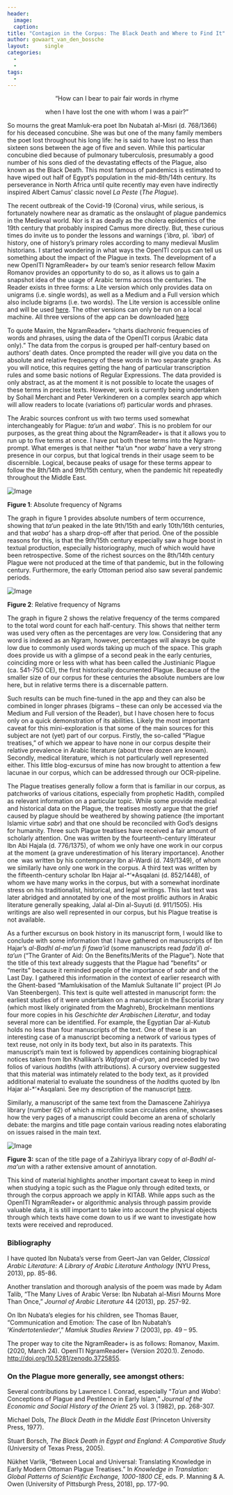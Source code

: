```yaml
---
header:
  image: 
  caption: 
title: "Contagion in the Corpus: The Black Death and Where to Find It"			
author: gowaart_van_den_bossche		
layout:		single
categories:
  - 
  - 
tags:
  - 
---
```





<p align="center"> “How can I bear to pair fair words in rhyme </p>  

<p align="center"> when I have lost the one with whom I was a pair?” </p>



So mourns the great Mamluk-era poet Ibn Nubatah al-Misri (d. 768/1366) for his deceased concubine. She was but one of the many family members the poet lost throughout his long life: he is said to have lost no less than sixteen sons between the age of five and seven. While this particular concubine died because of pulmonary tuberculosis, presumably a good number of his sons died of the devastating effects of the Plague, also known as the Black Death. This most famous of pandemics is estimated to have wiped out half of Egypt’s population in the mid-8th/14th century. Its perseverance in North Africa until quite recently may even have indirectly inspired Albert Camus’ classic novel *La Peste* (*The Plague*).



The recent outbreak of the Covid-19 (Corona) virus, while serious, is fortunately nowhere near as dramatic as the onslaught of plague pandemics in the Medieval world. Nor is it as deadly as the cholera epidemics of the 19th century that probably inspired Camus more directly. But, these curious times do invite us to ponder the lessons and warnings (*‘ibra*, pl. *‘ibar*) of history, one of history’s primary roles according to many medieval Muslim historians. I started wondering in what ways the OpenITI corpus can tell us something about the impact of the Plague in texts. The development of a new OpenITI NgramReader+ by our team’s senior research fellow Maxim Romanov provides an opportunity to do so, as it allows us to gain a snapshot idea of the usage of Arabic terms across the centuries. The Reader exists in three forms: a Lite version which only provides data on unigrams (i.e. single words), as well as a Medium and a Full version which also include bigrams (i.e. two words). The Lite version is accessible online and will be used [here](https://maximromanov.shinyapps.io/OpenITI_NgramReaderPlus_Lite/). The other versions can only be run on a local machine. All three versions of the app can be downloaded [here](https://zenodo.org/record/3725855#.XpnqxG57mB4)



To quote Maxim, the NgramReader+ “charts diachronic frequencies of words and phrases, using the data of the OpenITI corpus (Arabic data only).” The data from the corpus is grouped per half-century based on authors’ death dates. Once prompted the reader will give you data on the absolute and relative frequency of these words in two separate graphs. As you will notice, this requires getting the hang of particular transcription rules and some basic notions of Regular Expressions. The data provided is only abstract, as at the moment it is not possible to locate the usages of these terms in precise texts. However, work is currently being undertaken by Sohail Merchant and Peter Verkinderen on a complex search app which will allow readers to locate (variations of) particular words and phrases.



The Arabic sources confront us with two terms used somewhat interchangeably for Plague: *ta‘un* and *waba’*. This is no problem for our purposes, as the great thing about the NgramReader+ is that it allows you to run up to five terms at once. I have put both these terms into the Ngram-prompt. What emerges is that neither *ta‘un *nor *waba’* have a very strong presence in our corpus, but that logical trends in their usage seem to be discernible. Logical, because peaks of usage for these terms appear to follow the 8th/14th and 9th/15th century, when the pandemic hit repeatedly throughout the Middle East.



![Image](/images/old_posts/Gwt-b-1.png)



**Figure 1**: Absolute frequency of Ngrams



The graph in figure 1 provides absolute numbers of term occurrence, showing that *ta‘un* peaked in the late 9th/15th and early 10th/16th centuries, and that *waba’* has a sharp drop-off after that period. One of the possible reasons for this, is that the 9th/15th century especially saw a huge boost in textual production, especially historiography, much of which would have been retrospective. Some of the richest sources on the 8th/14th century Plague were not produced at the time of that pandemic, but in the following century. Furthermore, the early Ottoman period also saw several pandemic periods.



![Image](/images/old_posts/Gwt-b-2.png)



**Figure 2**: Relative frequency of Ngrams



The graph in figure 2 shows the relative frequency of the terms compared to the total word count for each half-century. This shows that neither term was used very often as the percentages are very low. Considering that any word is indexed as an Ngram, however, percentages will always be quite low due to commonly used words taking up much of the space. This graph does provide us with a glimpse of a second peak in the early centuries, coinciding more or less with what has been called the Justinianic Plague (ca. 541-750 CE), the first historically documented Plague. Because of the smaller size of our corpus for these centuries the absolute numbers are low here, but in relative terms there is a discernable pattern.



Such results can be much fine-tuned in the app and they can also be combined in longer phrases (bigrams – these can only be accessed via the Medium and Full version of the Reader), but I have chosen here to focus only on a quick demonstration of its abilities. Likely the most important caveat for this mini-exploration is that some of the main sources for this subject are not (yet) part of our corpus. Firstly, the so-called “Plague treatises,” of which we appear to have none in our corpus despite their relative prevalence in Arabic literature (about three dozen are known). Secondly, medical literature, which is not particularly well represented either. This little blog-excursus of mine has now brought to attention a few lacunae in our corpus, which can be addressed through our OCR-pipeline.



The Plague treatises generally follow a form that is familiar in our corpus, as patchworks of various citations, especially from prophetic Hadith, compiled as relevant information on a particular topic. While some provide medical and historical data on the Plague, the treatises mostly argue that the grief caused by plague should be weathered by showing patience (the important Islamic virtue *sabr*) and that one should be reconciled with God’s designs for humanity. Three such Plague treatises have received a fair amount of scholarly attention. One was written by the fourteenth-century littérateur Ibn Abi Hajala (d. 776/1375), of whom we only have one work in our corpus at the moment (a grave underestimation of his literary importance). Another one  was written by his contemporary Ibn al-Wardi (d. 749/1349), of whom we similarly have only one work in the corpus. A third text was written by the fifteenth-century scholar Ibn Hajar al-*‘*Asqalani (d. 852/1448), of whom we have many works in the corpus, but with a somewhat inordinate stress on his traditionalist, historical, and legal writings. This last text was later abridged and annotated by one of the most prolific authors in Arabic literature generally speaking, Jalal al-Din al-Suyuti (d. 911/1505). His writings are also well represented in our corpus, but his Plague treatise is not available.



As a further excursus on book history in its manuscript form, I would like to conclude with some information that I have gathered on manuscripts of Ibn Hajar’s *al-Badhl al-ma‘un fi fawa’id* (some manuscripts read *fada’il*) *al-ta‘un* (“The Granter of Aid: On the Benefits/Merits of the Plague”)*.* Note that the title of this text already suggests that the Plague had “benefits” or “merits” because it reminded people of the importance of *sabr* and of the Last Day. I gathered this information in the context of earlier research with the Ghent-based “Mamlukisation of the Mamluk Sultanate II” project (PI Jo Van Steenbergen). This text is quite well attested in manuscript form: the earliest studies of it were undertaken on a manuscript in the Escorial library (which most likely originated from the Maghreb), Brockelmann mentions four more copies in his *Geschichte der Arabischen Literatur*, and today several more can be identified. For example, the Egyptian Dar al-Kutub holds no less than four manuscripts of the text. One of these is an interesting case of a manuscript becoming a network of various types of text reuse, not only in its body text, but also in its paratexts. This manuscript’s main text is followed by appendices containing biographical notices taken from Ibn Khallikan’s *Wafayat al-a‘yan*, and preceded by two folios of various *hadith*s (with attributions). A cursory overview suggested that this material was intimately related to the body text, as it provided additional material to evaluate the soundness of the *hadith*s quoted by Ibn Hajar al-*‘*Asqalani. See my description of the manuscript [here](https://ihodp.ugent.be/bah/mml01%3A000000386).



Similarly, a manuscript of the same text from the Damascene Zahiriyya library (number 62) of which a microfilm scan circulates online, showcases how the very pages of a manuscript could become an arena of scholarly debate: the margins and title page contain various reading notes elaborating on issues raised in the main text.



![Image](/images/old_posts/Gwt-b-3.png)



**Figure 3:** scan of the title page of a Zahiriyya library copy of *al-Badhl al-ma‘un* with a rather extensive amount of annotation.



This kind of material highlights another important caveat to keep in mind when studying a topic such as the Plague only through edited texts, or through the corpus approach we apply in KITAB. While apps such as the OpenITI NgramReader+ or algorithmic analysis through passim provide valuable data, it is still important to take into account the physical objects through which texts have come down to us if we want to investigate how texts were received and reproduced.



### **Bibliography**



I have quoted Ibn Nubata’s verse from Geert-Jan van Gelder, *Classical Arabic Literature: A Library of Arabic Literature Anthology* (NYU Press, 2013), pp. 85-86.



Another translation and thorough analysis of the poem was made by Adam Talib, “The Many Lives of Arabic Verse: Ibn Nubatah al-Misri Mourns More Than Once,” *Journal of Arabic Literature* 44 (2013), pp. 257-92.



On Ibn Nubata’s elegies for his children, see Thomas Bauer, “Communication and Emotion: The case of Ibn Nubatah’s ‘*Kindertotenlieder*‘,” *Mamluk Studies Review* 7 (2003), pp. 49 – 95.



The proper way to cite the NgramReader+ is as follows: Romanov, Maxim. (2020, March 24). OpenITI NgramReader+ (Version 2020.1). Zenodo. http://doi.org/10.5281/zenodo.3725855.



### **On the Plague more generally, see amongst others:**



Several contributions by Lawrence I. Conrad, especially “*Taʿun* and *Wabaʾ*: Conceptions of Plague and Pestilence in Early Islam,” *Journal of the Economic and Social History of the Orient* 25 vol. 3 (1982), pp. 268-307.



Michael Dols, *The Black Death in the Middle East* (Princeton University Press, 1977).



Stuart Borsch, *The Black Death in Egypt and England: A Comparative Study* (University of Texas Press, 2005).



Nükhet Varlik, “Between Local and Universal: Translating Knowledge in Early Modern Ottoman Plague Treatises.” In *Knowledge in Translation: Global Patterns of Scientific Exchange, 1000-1800 CE*, eds. P. Manning & A. Owen (University of Pittsburgh Press, 2018), pp. 177-90.



 

































